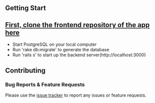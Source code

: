 ## Getting Start

## <a href="https://github.com/jyeung-se/slashtask-frontend">First, clone the frontend repository of the app here</a>
 - Start PostgreSQL on your local computer
 - Run 'rake db:migrate' to generate the database
 - Run 'rails s' to start up the backend server(http://localhost:3000)

 ## Contributing

 ### Bug Reports & Feature Requests
 Please use the [issue tracker](https://github.com/jyeung-se/slashtask-backend/issues) to report any issues or feature requests.
